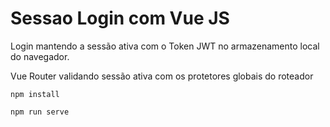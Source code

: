 # Sessao Login com Vue JS

Login mantendo a sessão ativa com o Token JWT no armazenamento local do navegador.

Vue Router validando sessão ativa com os protetores globais do roteador

```
npm install

npm run serve
```
